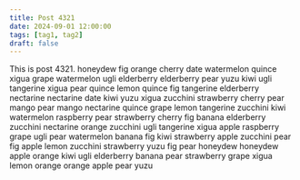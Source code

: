 ```yaml
---
title: Post 4321
date: 2024-09-01 12:00:00
tags: [tag1, tag2]
draft: false
---
```

This is post 4321.
honeydew
fig
orange
cherry
date
watermelon
quince
xigua
grape
watermelon
ugli
elderberry
elderberry
pear
yuzu
kiwi
ugli
tangerine
xigua
pear
quince
lemon
quince
fig
tangerine
elderberry
nectarine
nectarine
date
kiwi
yuzu
xigua
zucchini
strawberry
cherry
pear
mango
pear
mango
nectarine
quince
grape
lemon
tangerine
zucchini
kiwi
watermelon
raspberry
pear
strawberry
cherry
fig
banana
elderberry
zucchini
nectarine
orange
zucchini
ugli
tangerine
xigua
apple
raspberry
grape
ugli
pear
watermelon
banana
fig
kiwi
strawberry
apple
zucchini
pear
fig
apple
lemon
zucchini
strawberry
yuzu
fig
pear
honeydew
honeydew
apple
orange
kiwi
ugli
elderberry
banana
pear
strawberry
grape
xigua
lemon
orange
orange
apple
pear
yuzu
